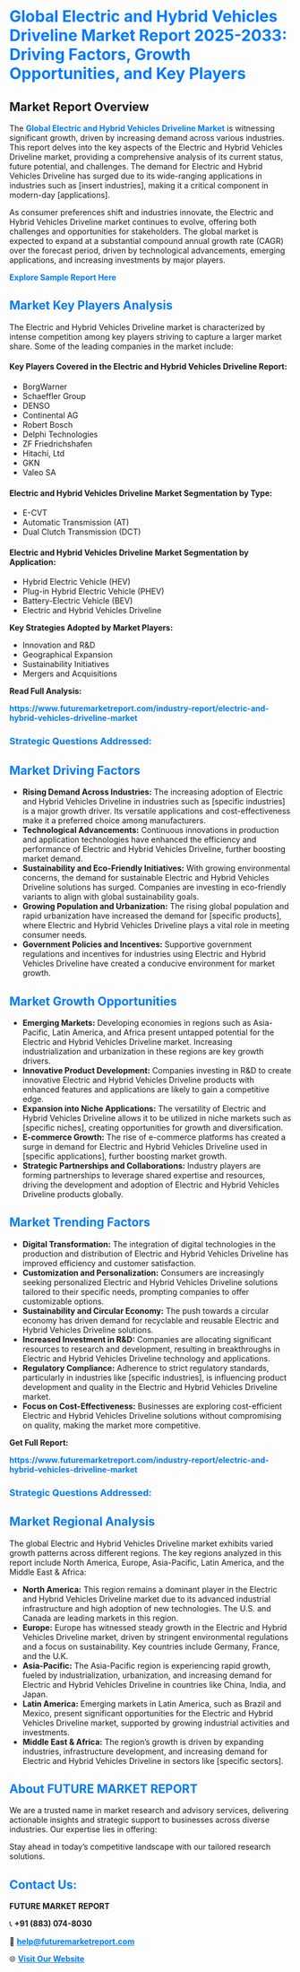 <h1 style="color: #007BFF;">Global Electric and Hybrid Vehicles Driveline Market Report 2025-2033: Driving Factors, Growth Opportunities, and Key Players</h1>

<section id="overview">
<h2>Market Report Overview</h2>
<p>The <a href="https://www.futuremarketreport.com/industry-report/electric-and-hybrid-vehicles-driveline-market" style="color: #007BFF; text-decoration: none;"><strong>Global Electric and Hybrid Vehicles Driveline Market</strong></a> is witnessing significant growth, driven by increasing demand across various industries. This report delves into the key aspects of the Electric and Hybrid Vehicles Driveline market, providing a comprehensive analysis of its current status, future potential, and challenges. The demand for Electric and Hybrid Vehicles Driveline has surged due to its wide-ranging applications in industries such as [insert industries], making it a critical component in modern-day [applications].</p>
<p>As consumer preferences shift and industries innovate, the Electric and Hybrid Vehicles Driveline market continues to evolve, offering both challenges and opportunities for stakeholders. The global market is expected to expand at a substantial compound annual growth rate (CAGR) over the forecast period, driven by technological advancements, emerging applications, and increasing investments by major players.</p>
</section>

<section id="overview">
<p><a href="https://www.futuremarketreport.com/request-sample/reportId=126200" style="color: #007BFF; text-decoration: none;"><strong>Explore Sample Report Here</strong></a></p>
</section>

<section id="key-players">
<h2 style="color: #007BFF;">Market Key Players Analysis</h2>
<p>The Electric and Hybrid Vehicles Driveline market is characterized by intense competition among key players striving to capture a larger market share. Some of the leading companies in the market include:</p>
<h4>Key Players Covered in the Electric and Hybrid Vehicles Driveline Report:</h4>
<ul><li>BorgWarner</li><li>Schaeffler Group</li><li>DENSO</li><li>Continental AG</li><li>Robert Bosch</li><li>Delphi Technologies</li><li>ZF Friedrichshafen</li><li>Hitachi, Ltd</li><li>GKN</li><li>Valeo SA</li></ul>
<h4>Electric and Hybrid Vehicles Driveline Market Segmentation by Type:</h4>
<ul><li>E-CVT</li><li>Automatic Transmission (AT)</li><li>Dual Clutch Transmission (DCT)</li></ul>

<h4>Electric and Hybrid Vehicles Driveline Market Segmentation by Application:</h4>
<ul><li>Hybrid Electric Vehicle (HEV)</li><li>Plug-in Hybrid Electric Vehicle (PHEV)</li><li>Battery-Electric Vehicle (BEV)</li><li>Electric and Hybrid Vehicles Driveline</li></ul>
<p><strong>Key Strategies Adopted by Market Players:</strong></p>
<ul>
<li>Innovation and R&D</li>
<li>Geographical Expansion</li>
<li>Sustainability Initiatives</li>
<li>Mergers and Acquisitions</li>
</ul>
</section>

<section>
<p><strong>Read Full Analysis: </strong></p><a href="https://www.futuremarketreport.com/industry-report/electric-and-hybrid-vehicles-driveline-market" style="color: #007BFF; text-decoration: none;"><strong>https://www.futuremarketreport.com/industry-report/electric-and-hybrid-vehicles-driveline-market</strong></a>
<h3 style="color: #007BFF;">Strategic Questions Addressed:</h3>
</section>

<section id="driving-factors">
<h2 style="color: #007BFF;">Market Driving Factors</h2>
<ul>
<li><strong>Rising Demand Across Industries:</strong> The increasing adoption of Electric and Hybrid Vehicles Driveline in industries such as [specific industries] is a major growth driver. Its versatile applications and cost-effectiveness make it a preferred choice among manufacturers.</li>
<li><strong>Technological Advancements:</strong> Continuous innovations in production and application technologies have enhanced the efficiency and performance of Electric and Hybrid Vehicles Driveline, further boosting market demand.</li>
<li><strong>Sustainability and Eco-Friendly Initiatives:</strong> With growing environmental concerns, the demand for sustainable Electric and Hybrid Vehicles Driveline solutions has surged. Companies are investing in eco-friendly variants to align with global sustainability goals.</li>
<li><strong>Growing Population and Urbanization:</strong> The rising global population and rapid urbanization have increased the demand for [specific products], where Electric and Hybrid Vehicles Driveline plays a vital role in meeting consumer needs.</li>
<li><strong>Government Policies and Incentives:</strong> Supportive government regulations and incentives for industries using Electric and Hybrid Vehicles Driveline have created a conducive environment for market growth.</li>
</ul>
</section>

<section id="growth-opportunities">
<h2 style="color: #007BFF;">Market Growth Opportunities</h2>
<ul>
<li><strong>Emerging Markets:</strong> Developing economies in regions such as Asia-Pacific, Latin America, and Africa present untapped potential for the Electric and Hybrid Vehicles Driveline market. Increasing industrialization and urbanization in these regions are key growth drivers.</li>
<li><strong>Innovative Product Development:</strong> Companies investing in R&D to create innovative Electric and Hybrid Vehicles Driveline products with enhanced features and applications are likely to gain a competitive edge.</li>
<li><strong>Expansion into Niche Applications:</strong> The versatility of Electric and Hybrid Vehicles Driveline allows it to be utilized in niche markets such as [specific niches], creating opportunities for growth and diversification.</li>
<li><strong>E-commerce Growth:</strong> The rise of e-commerce platforms has created a surge in demand for Electric and Hybrid Vehicles Driveline used in [specific applications], further boosting market growth.</li>
<li><strong>Strategic Partnerships and Collaborations:</strong> Industry players are forming partnerships to leverage shared expertise and resources, driving the development and adoption of Electric and Hybrid Vehicles Driveline products globally.</li>
</ul>
</section>

<section id="trending-factors">
<h2 style="color: #007BFF;">Market Trending Factors</h2>
<ul>
<li><strong>Digital Transformation:</strong> The integration of digital technologies in the production and distribution of Electric and Hybrid Vehicles Driveline has improved efficiency and customer satisfaction.</li>
<li><strong>Customization and Personalization:</strong> Consumers are increasingly seeking personalized Electric and Hybrid Vehicles Driveline solutions tailored to their specific needs, prompting companies to offer customizable options.</li>
<li><strong>Sustainability and Circular Economy:</strong> The push towards a circular economy has driven demand for recyclable and reusable Electric and Hybrid Vehicles Driveline solutions.</li>
<li><strong>Increased Investment in R&D:</strong> Companies are allocating significant resources to research and development, resulting in breakthroughs in Electric and Hybrid Vehicles Driveline technology and applications.</li>
<li><strong>Regulatory Compliance:</strong> Adherence to strict regulatory standards, particularly in industries like [specific industries], is influencing product development and quality in the Electric and Hybrid Vehicles Driveline market.</li>
<li><strong>Focus on Cost-Effectiveness:</strong> Businesses are exploring cost-efficient Electric and Hybrid Vehicles Driveline solutions without compromising on quality, making the market more competitive.</li>
</ul>
</section>

<section>
<p><strong>Get Full Report: </strong></p><a href="https://www.futuremarketreport.com/industry-report/electric-and-hybrid-vehicles-driveline-market" style="color: #007BFF; text-decoration: none;"><strong>https://www.futuremarketreport.com/industry-report/electric-and-hybrid-vehicles-driveline-market</strong></a>
<h3 style="color: #007BFF;">Strategic Questions Addressed:</h3>
</section>


<section id="regional-analysis">
<h2 style="color: #007BFF;">Market Regional Analysis</h2>
<p>The global Electric and Hybrid Vehicles Driveline market exhibits varied growth patterns across different regions. The key regions analyzed in this report include North America, Europe, Asia-Pacific, Latin America, and the Middle East & Africa:</p>
<ul>
<li><strong>North America:</strong> This region remains a dominant player in the Electric and Hybrid Vehicles Driveline market due to its advanced industrial infrastructure and high adoption of new technologies. The U.S. and Canada are leading markets in this region.</li>
<li><strong>Europe:</strong> Europe has witnessed steady growth in the Electric and Hybrid Vehicles Driveline market, driven by stringent environmental regulations and a focus on sustainability. Key countries include Germany, France, and the U.K.</li>
<li><strong>Asia-Pacific:</strong> The Asia-Pacific region is experiencing rapid growth, fueled by industrialization, urbanization, and increasing demand for Electric and Hybrid Vehicles Driveline in countries like China, India, and Japan.</li>
<li><strong>Latin America:</strong> Emerging markets in Latin America, such as Brazil and Mexico, present significant opportunities for the Electric and Hybrid Vehicles Driveline market, supported by growing industrial activities and investments.</li>
<li><strong>Middle East & Africa:</strong> The region’s growth is driven by expanding industries, infrastructure development, and increasing demand for Electric and Hybrid Vehicles Driveline in sectors like [specific sectors].</li>
</ul>
</section>

<footer>
<h2 style="color: #007BFF;">About FUTURE MARKET REPORT</h2>
<p>We are a trusted name in market research and advisory services, delivering actionable insights and strategic support to businesses across diverse industries. Our expertise lies in offering:</p>

<p>Stay ahead in today’s competitive landscape with our tailored research solutions.</p>

<h2 style="color: #007BFF;">Contact Us:</h2>
<p><strong>FUTURE MARKET REPORT</strong></p>
<p>📞 <strong>+91 (883) 074-8030</strong></p>
<p>📧 <strong><a href="mailto:help@futuremarketreport.com" style="color: #007BFF;">help@futuremarketreport.com</a></strong></p>
<p>🌐 <strong><a href="https://www.futuremarketreport.com/" style="color: #007BFF;">Visit Our Website</a></strong></p>
</footer>